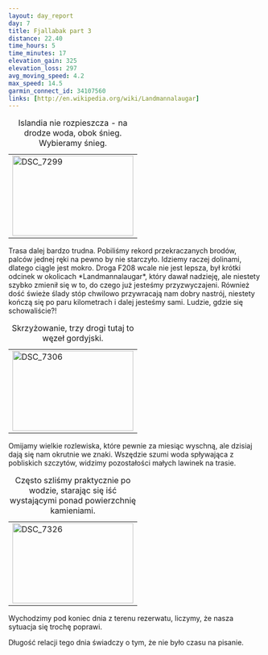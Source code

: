 ```yaml
---
layout: day_report
day: 7
title: Fjallabak part 3
distance: 22.40
time_hours: 5
time_minutes: 17
elevation_gain: 325
elevation_loss: 297
avg_moving_speed: 4.2
max_speed: 14.5
garmin_connect_id: 34107560
links: [http://en.wikipedia.org/wiki/Landmannalaugar]
---
```


<table class="image left">
  <caption>Islandia nie rozpieszcza - na drodze woda, obok śnieg. Wybieramy
  śnieg.</caption>
  <tr>
    <td>
      <a href="http://www.flickr.com/photos/michalbugno/4644293731/sizes/l" title="DSC_7299 by Michal Bugno, on Flickr"><img src="http://farm5.static.flickr.com/4072/4644293731_c1d2e4f0ee_m.jpg" width="240" height="159" alt="DSC_7299" /></a>
    </td>
  </tr>
</table>
Trasa dalej bardzo trudna. Pobiliśmy rekord przekraczanych brodów, palców jednej
ręki na pewno by nie starczyło. Idziemy raczej dolinami, dlatego ciągle jest
mokro. Droga F208 wcale nie jest lepsza, był krótki odcinek w okolicach
*Landmannalaugar*, który dawał nadzieję, ale niestety szybko zmienił się w to,
do czego już jesteśmy przyzwyczajeni. Również dość świeże ślady stóp chwilowo
przywracają nam dobry nastrój, niestety kończą się po paru kilometrach i dalej
jesteśmy sami. Ludzie, gdzie się schowaliście?!

<table class="image right">
  <caption>Skrzyżowanie, trzy drogi tutaj to węzeł gordyjski.</caption>
  <tr>
    <td>
      <a href="http://www.flickr.com/photos/michalbugno/4644294913/sizes/l" title="DSC_7306 by Michal Bugno, on Flickr"><img src="http://farm4.static.flickr.com/3397/4644294913_6f616914fb_m.jpg" width="240" height="159" alt="DSC_7306" /></a>
    </td>
  </tr>
</table>
Omijamy wielkie rozlewiska, które pewnie za miesiąc wyschną, ale dzisiaj dają
się nam okrutnie we znaki. Wszędzie szumi woda spływająca z pobliskich szczytów,
widzimy pozostałości małych lawinek na trasie.

<table class="image right">
  <caption>Często szliśmy praktycznie po wodzie, starając się iść wystającymi
  ponad powierzchnię kamieniami.</caption>
  <tr>
    <td>
      <a href="http://www.flickr.com/photos/michalbugno/4644916322/sizes/l" title="DSC_7326 by Michal Bugno, on Flickr"><img src="http://farm5.static.flickr.com/4061/4644916322_ed53187787_m.jpg" width="240" height="159" alt="DSC_7326" /></a>
    </td>
  </tr>
</table>
Wychodzimy pod koniec dnia z terenu rezerwatu, liczymy, że nasza sytuacja się
trochę poprawi.

Długość relacji tego dnia świadczy o tym, że nie było czasu na pisanie.
